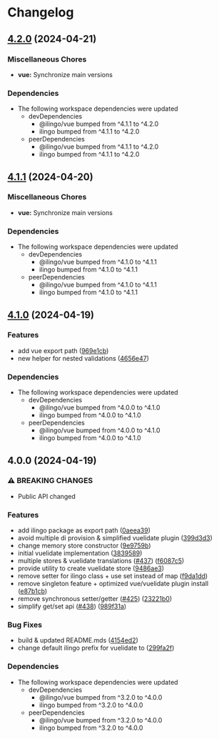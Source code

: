 # Changelog

## [4.2.0](https://github.com/tada5hi/ilingo/compare/vue-v4.1.1...vue-v4.2.0) (2024-04-21)


### Miscellaneous Chores

* **vue:** Synchronize main versions


### Dependencies

* The following workspace dependencies were updated
  * devDependencies
    * @ilingo/vue bumped from ^4.1.1 to ^4.2.0
    * ilingo bumped from ^4.1.1 to ^4.2.0
  * peerDependencies
    * @ilingo/vue bumped from ^4.1.1 to ^4.2.0
    * ilingo bumped from ^4.1.1 to ^4.2.0

## [4.1.1](https://github.com/tada5hi/ilingo/compare/vue-v4.1.0...vue-v4.1.1) (2024-04-20)


### Miscellaneous Chores

* **vue:** Synchronize main versions


### Dependencies

* The following workspace dependencies were updated
  * devDependencies
    * @ilingo/vue bumped from ^4.1.0 to ^4.1.1
    * ilingo bumped from ^4.1.0 to ^4.1.1
  * peerDependencies
    * @ilingo/vue bumped from ^4.1.0 to ^4.1.1
    * ilingo bumped from ^4.1.0 to ^4.1.1

## [4.1.0](https://github.com/tada5hi/ilingo/compare/vue-v4.0.0...vue-v4.1.0) (2024-04-19)


### Features

* add vue export path ([969e1cb](https://github.com/tada5hi/ilingo/commit/969e1cb3bec1a65879d103d2829891acde197718))
* new helper for nested validations ([4656e47](https://github.com/tada5hi/ilingo/commit/4656e470fb9e3c8b793f08d0670253e4e129846d))


### Dependencies

* The following workspace dependencies were updated
  * devDependencies
    * @ilingo/vue bumped from ^4.0.0 to ^4.1.0
    * ilingo bumped from ^4.0.0 to ^4.1.0
  * peerDependencies
    * @ilingo/vue bumped from ^4.0.0 to ^4.1.0
    * ilingo bumped from ^4.0.0 to ^4.1.0

## 4.0.0 (2024-04-19)


### ⚠ BREAKING CHANGES

* Public API changed

### Features

* add ilingo package as export path ([0aeea39](https://github.com/tada5hi/ilingo/commit/0aeea39f054ed7e66529cb756554a8e4e0024686))
* avoid multiple di provision & simplified vuelidate plugin ([399d3d3](https://github.com/tada5hi/ilingo/commit/399d3d3c676ee89b7e5470453813c9fafde931b8))
* change memory store constructor ([9e9759b](https://github.com/tada5hi/ilingo/commit/9e9759b98eb85afeaa7f6ee4984246937c88337d))
* initial vuelidate implementation ([3839589](https://github.com/tada5hi/ilingo/commit/383958902729e933e2c746075d6806a766cb353d))
* multiple stores & vuelidate translations ([#437](https://github.com/tada5hi/ilingo/issues/437)) ([f6087c5](https://github.com/tada5hi/ilingo/commit/f6087c5baead7a59df07cc22400423a30ce9b652))
* provide utility to create vuelidate store ([9486ae3](https://github.com/tada5hi/ilingo/commit/9486ae3f55471d60b1a3209693b37c694b5e0a4f))
* remove setter for ilingo class + use set instead of map ([f9da1dd](https://github.com/tada5hi/ilingo/commit/f9da1dd82df396674ad693770bb7b681140218d0))
* remove singleton feature + optimized vue/vuelidate plugin install ([e87b1cb](https://github.com/tada5hi/ilingo/commit/e87b1cbc8b671f34906dda6f53d1113f8e1e2811))
* remove synchronous setter/getter ([#425](https://github.com/tada5hi/ilingo/issues/425)) ([23221b0](https://github.com/tada5hi/ilingo/commit/23221b07c7cac865adc2cdb98c55e7904f15fd40))
* simplify get/set api ([#438](https://github.com/tada5hi/ilingo/issues/438)) ([989f31a](https://github.com/tada5hi/ilingo/commit/989f31a3d38b6c08a776e9afe9db2df3e05fd44c))


### Bug Fixes

* build & updated README.mds ([4154ed2](https://github.com/tada5hi/ilingo/commit/4154ed20f7a4a330260399286d32a9c8454592db))
* change default ilingo prefix for vuelidate to ([299fa2f](https://github.com/tada5hi/ilingo/commit/299fa2f6024c94c38daee7d35a1950654d6f0146))


### Dependencies

* The following workspace dependencies were updated
  * devDependencies
    * @ilingo/vue bumped from ^3.2.0 to ^4.0.0
    * ilingo bumped from ^3.2.0 to ^4.0.0
  * peerDependencies
    * @ilingo/vue bumped from ^3.2.0 to ^4.0.0
    * ilingo bumped from ^3.2.0 to ^4.0.0
